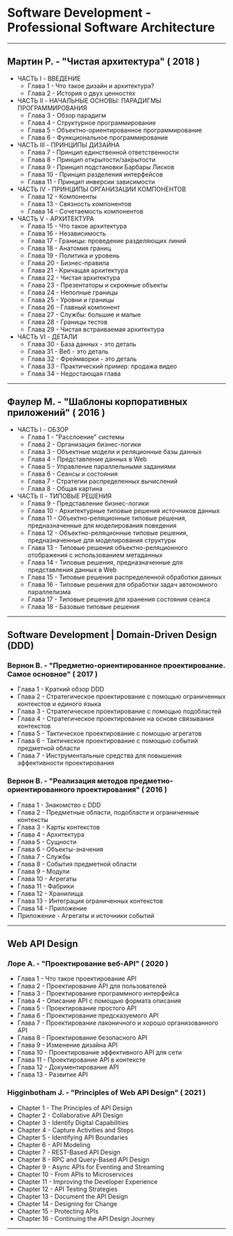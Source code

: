 # Software Development - Professional Software Architecture

---

## Мартин Р. - "Чистая архитектура" ( 2018 )

* ЧАСТЬ I - ВВЕДЕНИЕ
  * Глава 1 - Что такое дизайн и архитектура?
  * Глава 2 - История о двух ценностях
* ЧАСТЬ II - НАЧАЛЬНЫЕ ОСНОВЫ: ПАРАДИГМЫ ПРОГРАММИРОВАНИЯ
  * Глава 3 - Обзор парадигм
  * Глава 4 - Структурное программирование
  * Глава 5 - Объектно-ориентированное программирование
  * Глава 6 - Функциональное программирование
* ЧАСТЬ III - ПРИНЦИПЫ ДИЗАЙНА
  * Глава 7 - Принцип единственной ответственности
  * Глава 8 - Принцип открытости/закрытости
  * Глава 9 - Принцип подстановки Барбары Лисков
  * Глава 10 - Принцип разделения интерфейсов
  * Глава 11 - Принцип инверсии зависимости
* ЧАСТЬ IV - ПРИНЦИПЫ ОРГАНИЗАЦИИ КОМПОНЕНТОВ
  * Глава 12 - Компоненты
  * Глава 13 - Связность компонентов
  * Глава 14 - Сочетаемость компонентов
* ЧАСТЬ V - АРХИТЕКТУРА
  * Глава 15 - Что такое архитектура
  * Глава 16 - Независимость
  * Глава 17 - Границы: проведение разделяющих линий
  * Глава 18 - Анатомия границ
  * Глава 19 - Политика и уровень
  * Глава 20 - Бизнес-правила
  * Глава 21 - Кричащая архитектура
  * Глава 22 - Чистая архитектура
  * Глава 23 - Презентаторы и скромные объекты
  * Глава 24 - Неполные границы
  * Глава 25 - Уровни и границы
  * Глава 26 - Главный компонент
  * Глава 27 - Службы: большие и малые
  * Глава 28 - Границы тестов
  * Глава 29 - Чистая встраиваемая архитектура
* ЧАСТЬ VI - ДЕТАЛИ
  * Глава 30 - База данных - это деталь
  * Глава 31 - Веб - это деталь
  * Глава 32 - Фреймворки - это деталь
  * Глава 33 - Практический пример: продажа видео
  * Глава 34 - Недостающая глава

---

## Фаулер М. - "Шаблоны корпоративных приложений" ( 2016 )

* ЧАСТЬ I - ОБЗОР
  * Глава 1 - "Расслоение" системы
  * Глава 2 - Организация бизнес-логики
  * Глава 3 - Объектные модели и реляционные базы данных
  * Глава 4 - Представление данных в Web
  * Глава 5 - Управление параллельными заданиями
  * Глава 6 - Сеансы и состояния
  * Глава 7 - Стратегии распределенных вычислений
  * Глава 8 - Общая картина
* ЧАСТЬ II - ТИПОВЫЕ РЕШЕНИЯ
  * Глава 9 - Представление бизнес-логики
  * Глава 10 - Архитектурные типовые решения источников данных
  * Глава 11 - Объектно-реляционные типовые решения, предназначенные для моделирования поведения
  * Глава 12 - Объектно-реляционные типовые решения, предназначенные для моделирования структуры
  * Глава 13 - Типовые решения объектно-реляционного отображения с использованием метаданных
  * Глава 14 - Типовые решения, предназначенные для представления данных в Web
  * Глава 15 - Типовые решения распределенной обработки данных
  * Глава 16 - Типовые решения для обработки задач автономного параллелизма
  * Глава 17 - Типовые решения для хранения состояния сеанса
  * Глава 18 - Базовые типовые решения

---

## Software Development | Domain-Driven Design (DDD)

### Вернон В. - "Предметно-ориентированное проектирование. Самое основное" ( 2017 )

* Глава 1 - Краткий обзор DDD
* Глава 2 - Стратегическое проектирование с помощью ограниченных контекстов и единого языка
* Глава 3 - Стратегическое проектирование с помощью подобластей
* Глава 4 - Стратегическое проектирование на основе связывания контекстов
* Глава 5 - Тактическое проектирование с помощью агрегатов
* Глава 6 - Тактическое проектирование с помощью событий предметной области
* Глава 7 - Инструментальные средства для повышения эффективности проектирования

### Вернон В. - "Реализация методов предметно-ориентированного проектирования" ( 2016 )

* Глава 1 - Знакомство с DDD
* Глава 2 - Предметные области, подобласти и ограниченные контексты
* Глава 3 - Карты контекстов
* Глава 4 - Архитектура
* Глава 5 - Сущности
* Глава 6 - Объекты-значения
* Глава 7 - Службы
* Глава 8 - События предметной области
* Глава 9 - Модули
* Глава 10 - Агрегаты
* Глава 11 - Фабрики
* Глава 12 - Хранилища
* Глава 13 - Интеграция ограниченных контекстов
* Глава 14 - Приложение
* Приложение - Агрегаты и источники событий

---

## Web API Design

### Лоре А. - "Проектирование веб-API" ( 2020 )

* Глава 1 - Что такое проектирование API
* Глава 2 - Проектирование API для пользователей
* Глава 3 - Проектирование программного интерфейса
* Глава 4 - Описание API с помощью формата описания
* Глава 5 - Проектирование простого API
* Глава 6 - Проектирование предсказуемого API
* Глава 7 - Проектирование лаконичного и хорошо организованного API
* Глава 8 - Проектирование безопасного API
* Глава 9 - Изменение дизайна API
* Глава 10 - Проектирование эффективного API для сети
* Глава 11 - Проектирование API в контексте
* Глава 12 - Документирование API
* Глава 13 - Развитие API

### Higginbotham J. - "Principles of Web API Design" ( 2021 )

* Chapter 1 - The Principles of API Design
* Chapter 2 - Collaborative API Design
* Chapter 3 - Identify Digital Capabilities
* Chapter 4 - Capture Activities and Steps
* Chapter 5 - Identifying API Boundaries
* Chapter 6 - API Modeling
* Chapter 7 - REST-Based API Design
* Chapter 8 - RPC and Query-Based API Design
* Chapter 9 - Async APIs for Eventing and Streaming
* Chapter 10 - From APIs to Microservices
* Chapter 11 - Improving the Developer Experience
* Chapter 12 - API Testing Strategies
* Chapter 13 - Document the API Design
* Chapter 14 - Designing for Change
* Chapter 15 - Protecting APIs
* Chapter 16 - Continuing the API Design Journey

---

